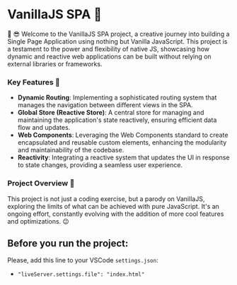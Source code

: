 # VanillaJS SPA 🚀

👋 😎 Welcome to the VanillaJS SPA project, a creative journey into building a Single Page Application using nothing but Vanilla JavaScript. This project is a testament to the power and flexibility of native JS, showcasing how dynamic and reactive web applications can be built without relying on external libraries or frameworks.

### Key Features 🧨

- **Dynamic Routing**: Implementing a sophisticated routing system that manages the navigation between different views in the SPA.
- **Global Store (Reactive Store)**: A central store for managing and maintaining the application's state reactively, ensuring efficient data flow and updates.
- **Web Components**: Leveraging the Web Components standard to create encapsulated and reusable custom elements, enhancing the modularity and maintainability of the codebase.
- **Reactivity**: Integrating a reactive system that updates the UI in response to state changes, providing a seamless user experience.

### Project Overview 🔭
This project is not just a coding exercise, but a parody on VanillaJS, exploring the limits of what can be achieved with pure JavaScript. It's an ongoing effort, constantly evolving with the addition of more cool features and optimizations. 😉


## Before you run the project:
Please, add this line to your VSCode `settings.json`:
- `"liveServer.settings.file": "index.html"`
